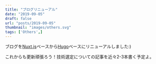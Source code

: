 ```yaml
---
title: "ブログリニューアル"
date: "2019-09-05"
draft: false
url: "posts/2019-09-05"
thumbnail: "images/others.svg"
tags: ['Others',]
---
```


ブログを[Nuxt.js](https://ja.nuxtjs.org/)ベースから[Hugo](https://gohugo.io/)ベースにリニューアルしました:)

これからも更新頑張ろう！技術選定についての記事を近々2-3本書く予定よ。